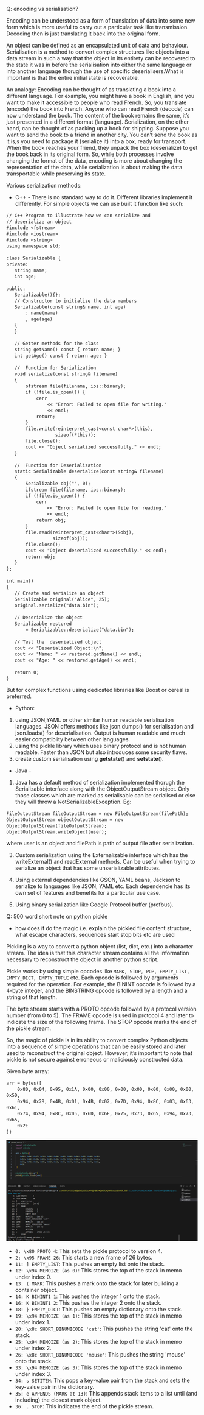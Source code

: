 Q: encoding vs serialisation?

Encoding can be understood as a form of translation of data into some new form which is more useful to carry out a particular task like transmission.
Decoding then is just translating it back into the original form.

An object can be defined as an encapsulated unit of data and behaviour. 
Serialisation is a method to convert complex structures like objects into a data stream in such a way that the object 
in its entirety can be recovered to the state it was in before the serialisation into either 
the same language or into another language thorugh the use of specific deserialisers.What is important is that the entire initial state is recoverable.

An analogy:
Encoding can be thought of as translating a book into a different language. 
For example, you might have a book in English, and you want to make it accessible to people who read French. 
So, you translate (encode) the book into French.
Anyone who can read French (decode) can now understand the book. The content of the book remains the same,
it’s just presented in a different format (language).
Serialization, on the other hand, can be thought of as packing up a book for shipping. 
Suppose you want to send the book to a friend in another city. You can’t send the book as it is,s
you need to package it (serialize it) into a box, ready for transport. When the book reaches your friend,
they unpack the box (deserialize) to get the book back in its original form.
So, while both processes involve changing the format of the data, encoding is more about changing the representation of the data, while serialization is about making the data transportable while preserving its state. 

Various serialization methods:

- C++ - There is no standard way to do it. Different libraries implement it differently.
 For simple objects we can use built it function like such:
 
 ```
 // C++ Program to illustrate how we can serialize and
// deserialize an object
#include <fstream>
#include <iostream>
#include <string>
using namespace std;

class Serializable {
private:
    string name;
    int age;

public:
    Serializable(){};
    // Constructor to initialize the data members
    Serializable(const string& name, int age)
        : name(name)
        , age(age)
    {
    }

    // Getter methods for the class
    string getName() const { return name; }
    int getAge() const { return age; }

    //  Function for Serialization
    void serialize(const string& filename)
    {
        ofstream file(filename, ios::binary);
        if (!file.is_open()) {
            cerr
                << "Error: Failed to open file for writing."
                << endl;
            return;
        }
        file.write(reinterpret_cast<const char*>(this),
                   sizeof(*this));
        file.close();
        cout << "Object serialized successfully." << endl;
    }

    //  Function for Deserialization
    static Serializable deserialize(const string& filename)
    {
        Serializable obj("", 0);
        ifstream file(filename, ios::binary);
        if (!file.is_open()) {
            cerr
                << "Error: Failed to open file for reading."
                << endl;
            return obj;
        }
        file.read(reinterpret_cast<char*>(&obj),
                  sizeof(obj));
        file.close();
        cout << "Object deserialized successfully." << endl;
        return obj;
    }
};

int main()
{
    // Create and serialize an object
    Serializable original("Alice", 25);
    original.serialize("data.bin");

    // Deserialize the object
    Serializable restored
        = Serializable::deserialize("data.bin");

    // Test the  deserialized object
    cout << "Deserialized Object:\n";
    cout << "Name: " << restored.getName() << endl;
    cout << "Age: " << restored.getAge() << endl;

    return 0;
}

```
But for complex functions using dedicated libraries like Boost or cereal is preferred.

- Python:
1) using JSON,YAML or other similar human readable serialisation languages. JSON offers methods like json.dumps() for serialisation and json.loads() for deserialisation.
 Output is human readable and much easier compatiblity between other languages.
2) using the pickle library which uses binary protocol and is not human readable. Faster than JSON but also introduces some security flaws.
3) create custom serialisation using __getstate__() and __setstate__().

- Java - 
1) Java has a default method of serialization implemented thorugh the Serializable interface along with the ObjectOutputStream object.
 Only those classes which are marked as serialisable can be serialised or else they will throw a NotSerializableException.
Eg:
```
FileOutputStream fileOutputStream = new FileOutputStream(filePath);
ObjectOutputStream objectOutputStream = new ObjectOutputStream(fileOutputStream);
objectOutputStream.writeObject(user);
```
where user is an object and filePath is path of output file after serialization.
 
3) Custom serialization using the Externalizable interface which has the writeExternal() and readExternal methods.
 Can be useful when trying to serialize an object that has some unserializable attributes. 

4) Using external dependencies like GSON, YAML beans, Jackson to serialize to languages like JSON, YAML etc. 
Each dependencie has its own set of features and benefits for a particular use case.

5) Using binary serialization like Google Protocol buffer (profbus). 

Q: 500 word short note on python pickle
- how does it do the magic i.e. explain the pickled file content structure, what escape characters, sequences start stop bits etc are used

Pickling is a way to convert a python object (list, dict, etc.) into a character stream.
The idea is that this character stream contains all the information necessary to reconstruct the object in another python script.
 
Pickle works by using simple opcodes like ```MARK, STOP, POP, EMPTY_LIST, EMPTY_DICT, EMPTY_TUPLE``` etc. 
Each opcode is followed by arguments required for the operation. 
For example, the BININT opcode is followed by a 4-byte integer, and the BINSTRING opcode is followed by a length and a string of that length.

The byte stream starts with a PROTO opcode followed by a protocol version number (from 0 to 5). 
The FRAME opcode is used in protocol 4 and later to indicate the size of the following frame.
The STOP opcode marks the end of the pickle stream.

So, the magic of pickle is in its ability to convert complex Python objects into a sequence of simple operations 
that can be easily stored and later used to reconstruct the original object. 
However, it’s important to note that pickle is not secure against erroneous or maliciously constructed data. 

Given byte array:

```
arr = bytes([
    0x80, 0x04, 0x95, 0x1A, 0x00, 0x00, 0x00, 0x00, 0x00, 0x00, 0x00, 0x5D,
    0x94, 0x28, 0x4B, 0x01, 0x4B, 0x02, 0x7D, 0x94, 0x8C, 0x03, 0x63, 0x61,
    0x74, 0x94, 0x8C, 0x05, 0x6D, 0x6F, 0x75, 0x73, 0x65, 0x94, 0x73, 0x65,
    0x2E
])

```

![output](Images/output.png)


- `0: \x80 PROTO 4`: This sets the pickle protocol to version 4.
- `2: \x95 FRAME 26`: This starts a new frame of 26 bytes.
- `11: ] EMPTY_LIST`: This pushes an empty list onto the stack.
- `12: \x94 MEMOIZE (as 0)`: This stores the top of the stack in memo under index 0.
- `13: ( MARK`: This pushes a mark onto the stack for later building a container object.
- `14: K BININT1 1`: This pushes the integer 1 onto the stack.
- `16: K BININT1 2`: This pushes the integer 2 onto the stack.
- `18: } EMPTY_DICT`: This pushes an empty dictionary onto the stack.
- `19: \x94 MEMOIZE (as 1)`: This stores the top of the stack in memo under index 1.
- `20: \x8c SHORT_BINUNICODE 'cat'`: This pushes the string 'cat' onto the stack.
- `25: \x94 MEMOIZE (as 2)`: This stores the top of the stack in memo under index 2.
- `26: \x8c SHORT_BINUNICODE 'mouse'`: This pushes the string 'mouse' onto the stack.
- `33: \x94 MEMOIZE (as 3)`: This stores the top of the stack in memo under index 3.
- `34: s SETITEM`: This pops a key-value pair from the stack and sets the key-value pair in the dictionary.
- `35: e APPENDS (MARK at 13)`: This appends stack items to a list until (and including) the closest mark object.
- `36: . STOP`: This indicates the end of the pickle stream.



